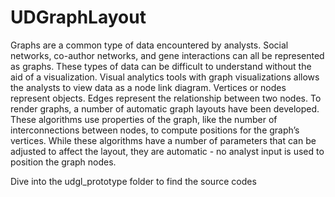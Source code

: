 UDGraphLayout
=============
Graphs are a common type of data encountered by analysts. Social networks, co-author networks, and gene interactions can all be represented as graphs. These types of data can be difficult to understand without the aid of a visualization. Visual analytics tools with graph visualizations allows the analysts to view data as a node link diagram. Vertices or nodes represent objects. Edges represent the relationship between two nodes. To render graphs, a number of automatic graph layouts have been developed. These algorithms use properties of the graph, like the number of interconnections between nodes, to compute positions for the graph’s vertices. While these algorithms have a number of parameters that can be adjusted to affect the layout, they are automatic - no analyst input is used to position the graph nodes.


Dive into the udgl_prototype folder to find the source codes
